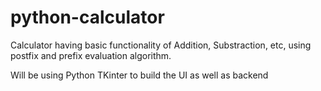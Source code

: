 # python-calculator

Calculator having basic functionality of Addition, Substraction, etc, using postfix and prefix evaluation algorithm.

Will be using Python TKinter to build the UI as well as backend
